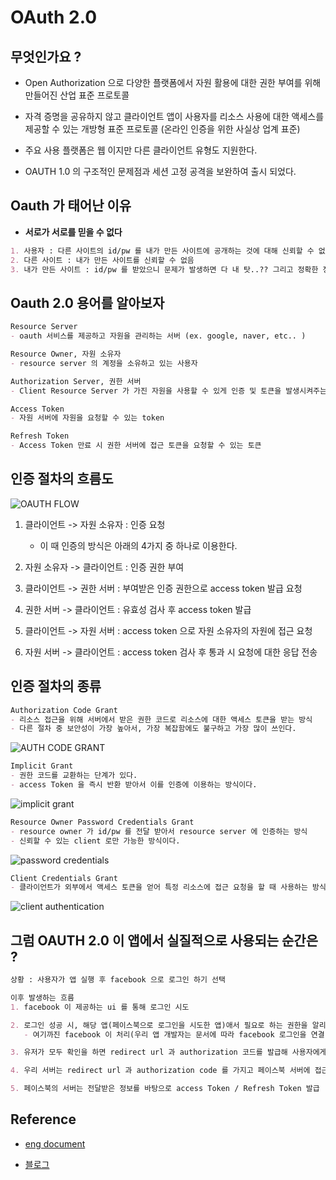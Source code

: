 # OAuth 2.0

## 무엇인가요 ? 
- Open Authorization 으로 다양한 플랫폼에서 자원 활용에 대한 권한 부여를 위해 만들어진 산업 표준 프로토콜
  
- 자격 증명을 공유하지 않고 클라이언트 앱이 사용자를 리소스 사용에 대한 액세스를 제공할 수 있는 개방형 표준 프로토콜 
  (온라인 인증을 위한 사실상 업계 표준)
  
- 주요 사용 플랫폼은 웹 이지만 다른 클라이언트 유형도 지원한다.

- OAUTH 1.0 의 구조적인 문제점과 세션 고정 공격을 보완하여 출시 되었다.

## Oauth 가 태어난 이유
- **서로가 서로를 믿을 수 없다**
```markdown
1. 사용자 : 다른 사이트의 id/pw 를 내가 만든 사이트에 공개하는 것에 대해 신뢰할 수 없음
2. 다른 사이트 : 내가 만든 사이트를 신뢰할 수 없음
3. 내가 만든 사이트 : id/pw 를 받았으니 문제가 발생하면 다 내 탓..?? 그리고 정확한 정보인지도 신뢰할 수 없음
```
## Oauth 2.0 용어를 알아보자

```markdown
Resource Server
- oauth 서비스를 제공하고 자원을 관리하는 서버 (ex. google, naver, etc.. )

Resource Owner, 자원 소유자
- resource server 의 계정을 소유하고 있는 사용자

Authorization Server, 권한 서버
- Client Resource Server 가 가진 자원을 사용할 수 있게 인증 및 토큰을 발생시켜주는 서버

Access Token
- 자원 서버에 자원을 요청할 수 있는 token

Refresh Token
- Access Token 만료 시 권한 서버에 접근 토큰을 요청할 수 있는 토큰
```

## 인증 절차의 흐름도
![OAUTH FLOW](https://user-images.githubusercontent.com/49216939/179351431-e6bfba28-0483-42cc-955e-a0a3ac0be977.png)

1. 클라이언트 -> 자원 소유자 : 인증 요청
    - 이 때 인증의 방식은 아래의 4가지 중 하나로 이용한다.
    
2. 자원 소유자 -> 클라이언트 : 인증 권한 부여

3. 클라이언트 -> 권한 서버 : 부여받은 인증 권한으로 access token 발급 요청

4. 권한 서버 -> 클라이언트 : 유효성 검사 후 access token 발급

5. 클라이언트 -> 자원 서버 : access token 으로 자원 소유자의 자원에 접근 요청

6. 자원 서버 -> 클라이언트 : access token 검사 후 통과 시 요청에 대한 응답 전송

## 인증 절차의 종류
```markdown
Authorization Code Grant
- 리소스 접근을 위해 서버에서 받은 권한 코드로 리소스에 대한 액세스 토큰을 받는 방식
- 다른 절차 중 보안성이 가장 높아서, 가장 복잡함에도 불구하고 가장 많이 쓰인다.
```
![AUTH CODE GRANT](https://user-images.githubusercontent.com/49216939/179352677-3bed27bc-0c11-4f28-937e-8f893250fe90.png)
```markdown
Implicit Grant
- 권한 코드를 교환하는 단계가 있다.
- access Token 을 즉시 반환 받아서 이를 인증에 이용하는 방식이다.
```
![implicit grant](https://user-images.githubusercontent.com/49216939/179352767-48a5ded1-113c-494c-bd0e-8aa504106210.png)
```markdown
Resource Owner Password Credentials Grant
- resource owner 가 id/pw 를 전달 받아서 resource server 에 인증하는 방식
- 신뢰할 수 있는 client 로만 가능한 방식이다.
```  
![password credentials](https://user-images.githubusercontent.com/49216939/179353017-50ff7a99-f48e-4311-8e1e-8b599d4b8576.png)

```markdown
Client Credentials Grant
- 클라이언트가 외부에서 액세스 토큰을 얻어 특정 리소스에 접근 요청을 할 때 사용하는 방식
```
![client authentication](https://user-images.githubusercontent.com/49216939/179352988-18b00d99-d6b0-4cb4-96bc-5a1071c4c0c8.png)


## 그럼 OAUTH 2.0 이 앱에서 실질적으로 사용되는 순간은 ?

```markdown
상황 : 사용자가 앱 실행 후 facebook 으로 로그인 하기 선택

이후 발생하는 흐름
1. facebook 이 제공하는 ui 를 통해 로그인 시도

2. 로그인 성공 시, 해당 앱(페이스북으로 로그인을 시도한 앱)애서 필요로 하는 권한을 알리는 ui 노출
   - 여기까진 facebook 이 처리(우리 앱 개발자는 문서에 따라 facebook 로그인을 연결 해두면 된다, ui 직접 구현하지 않음)

3. 유저가 모두 확인을 하면 redirect url 과 authorization 코드를 발급해 사용자에게 전달

4. 우리 서버는 redirect url 과 authorization code 를 가지고 페이스북 서버에 접근

5. 페이스북의 서버는 전달받은 정보를 바탕으로 access Token / Refresh Token 발급
```


## Reference
- [eng document](https://datatracker.ietf.org/doc/html/rfc6749)
  
- [블로그](https://doqtqu.tistory.com/295 )
